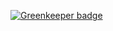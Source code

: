 

[![Greenkeeper badge](https://badges.greenkeeper.io/bookshelf/promise.svg)](https://greenkeeper.io/)